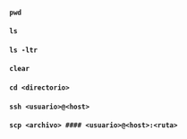 #### `pwd`
#### `ls`
#### `ls -ltr`
#### `clear`
#### `cd <directorio>`
#### `ssh <usuario>@<host>`
#### `scp <archivo> #### <usuario>@<host>:<ruta>`
